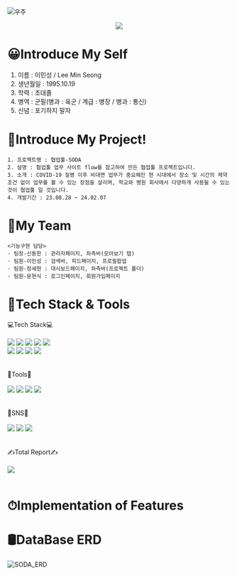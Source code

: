 ![우주](https://user-images.githubusercontent.com/50413112/105368338-c5250000-5c44-11eb-9a01-5a8c95186bba.jpg)

<div align="center">
  <img src="https://capsule-render.vercel.app/api?type=waving&color=auto&height=200&section=header&text=Welcome_MinSeong_Github!&fontSize=50" />
</div>

# 😀Introduce My Self
1. 이름 : 이민성 / Lee Min Seong 
2. 생년월일 : 1995.10.19 
3. 학력 : 초대졸
4. 병역 : 군필(병과 : 육군 / 계급 : 병장 / 병과 : 통신)
5. 신념 : 포기하지 말자

# 📑Introduce My Project!

    1. 프로젝트명 : 협업툴-SODA
    2. 설명 : 협업툴 업무 사이트 flow를 참고하여 만든 협업툴 프로젝트입니다.
    3. 소개 : COVID-19 질병 이후 비대면 업무가 중요해진 현 시대에서 장소 및 시간의 제약 조건 없이 업무를 볼 수 있는 장점을 살리며, 학교와 병원 회사에서 다양하게 사용될 수 있는 것이 협업툴 일 것입니다.
    4. 개발기간 : 23.08.28 ~ 24.02.07

# 👥My Team

    <기능구현 담당>
    · 팀장-신동한 : 관리자페이지, 좌측바(모아보기 탭)
    · 팀원-이민성 : 검색바, 피드페이지, 프로필팝업
    · 팀원-장세현 : 대시보드페이지, 좌측바(프로젝트 폴더)
    · 팀원-문현식 : 로그인페이지, 회원가입페이지



# 📡Tech Stack & Tools
<div>
	<div>
		💻Tech Stack💻
	</div> <br>
	<img src="https://img.shields.io/badge/Java-007396?style=flat&logo=Java&logoColor=white" />
	<img src="https://img.shields.io/badge/HTML5-E34F26?style=flat&logo=HTML5&logoColor=white" />
	<img src="https://img.shields.io/badge/CSS3-1572B6?style=flat&logo=CSS3&logoColor=white" />
	<img src="https://img.shields.io/badge/JavaScript-yellow?style=flat&logo=JavaScript&logoColor=white" />
	<img src="https://img.shields.io/badge/jQuery-4682B4?style=flat&logo=jQuery&logoColor=white" /> <br>
	<img src="https://img.shields.io/badge/Oracle SQL-FF0000?style=flat&logo=Oracle&logoColor=white" />
	<img src="https://img.shields.io/badge/Spring-008000?style=flat&logo=Spring&logoColor=white" />
	<img src="https://img.shields.io/badge/Ajax-4682B4?style=flat&logo=Ajax&logoColor=white" />
	<img src="https://img.shields.io/badge/Servlet&JSP-4682B4?style=flat&logo=JSP&logoColor=white" />
</div> <br><br>

<div>
	<div>
		🔨Tools🔨
	</div> <br>
	<img src="https://img.shields.io/badge/Eclipse IDE-2C2255?style=flat&logo=Eclipse&logoColor=white" />
	<img src="https://img.shields.io/badge/Spring Boot-6DB33F?style=flat&logo=Spring Boot&logoColor=white" />
	<img src="https://img.shields.io/badge/Tomcat-F8DC75?style=flat&logo=Apache Tomcat&logoColor=black" />
	<img src="https://img.shields.io/badge/Github-181717?style=flat&logo=Github&logoColor=white" />
</div> <br> <br>

<div>
	<div>
		📱SNS📱
	</div> <br>
	<img src="https://img.shields.io/badge/gns_nim_95-E4405F?style=flat&logo=Instagram&logoColor=white"/>
	<img src="https://img.shields.io/badge/mmnwoo33@gmail.com-EA4335?style=flat&logo=Gmail&logoColor=white" />
	<img src="https://img.shields.io/badge/mmnwoo33@naver.com-03C75A?style=flat&logo=Naver&logoColor=white">
</div> <br> <br>

<div>
	<div>
		✍Total Report✍
	</div> <br>
	<img src="https://github-readme-stats.vercel.app/api/top-langs/?username=LeeMinSeong95&layout=compact"><br><br>
</div>

# ⏱Implementation of Features

# 🛢DataBase ERD
![SODA_ERD](https://github.com/LeeMinSeong95/mySODAproject/assets/157666399/71aecd64-0282-4f7d-b42b-f9221e7be350)
